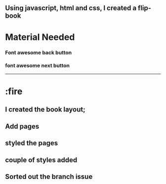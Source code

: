 ## Using javascript, html and css, I created a flip-book

# Material Needed

### Font awesome back button
### font awesome next button
---
# :fire
## I created the book layout;

## Add pages

## styled the pages

## couple of styles added

## Sorted out the branch issue
